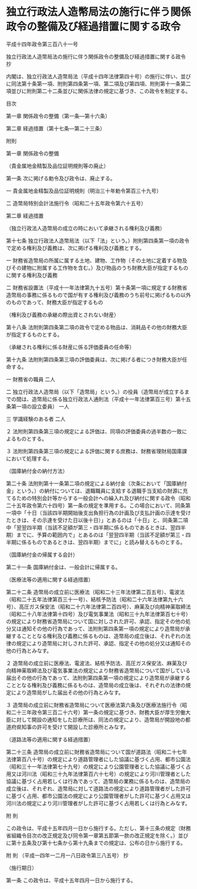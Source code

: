 # 独立行政法人造幣局法の施行に伴う関係政令の整備及び経過措置に関する政令

平成十四年政令第三百八十一号

独立行政法人造幣局法の施行に伴う関係政令の整備及び経過措置に関する政令 抄

内閣は、独立行政法人造幣局法（平成十四年法律第四十号）の施行に伴い、並びに同法第十条第一項、附則第四条第一項、第二項及び第四項、附則第十一条第二項並びに附則第二十二条並びに関係法律の規定に基づき、この政令を制定する。

目次

第一章 関係政令の整備（第一条―第十六条）

第二章 経過措置（第十七条―第二十三条）

附則

第一章 関係政令の整備

（貴金属地金精製及品位証明規則等の廃止）

第一条 次に掲げる勅令及び政令は、廃止する。

一 貴金属地金精製及品位証明規則（明治三十年勅令第百三十九号）

二 造幣局特別会計法施行令（昭和二十五年政令第六十五号）

第二章 経過措置

（独立行政法人造幣局の成立の時において承継される権利及び義務）

第十七条 独立行政法人造幣局法（以下「法」という。）附則第四条第一項の政令で定める権利及び義務は、次に掲げる権利及び義務とする。

一 財務省造幣局の所属に属する土地、建物、工作物（その土地に定着する物及びその建物に附属する工作物を含む。）及び物品のうち財務大臣が指定するものに関する権利及び義務

二 財務省設置法（平成十一年法律第九十五号）第十条第一項に規定する財務省造幣局の事務に係るもので国が有する権利及び義務のうち前号に掲げるもの以外のものであって、財務大臣が指定するもの

（権利及び義務の承継の際出資とされない財産）

第十八条 法附則第四条第二項の政令で定める物品は、消耗品その他の財務大臣が指定するものとする。

（承継される権利に係る財産に係る評価委員の任命等）

第十九条 法附則第四条第三項の評価委員は、次に掲げる者につき財務大臣が任命する。

一 財務省の職員 二人

二 独立行政法人造幣局（以下「造幣局」という。）の役員（造幣局が成立するまでの間は、造幣局に係る独立行政法人通則法（平成十一年法律第百三号）第十五条第一項の設立委員） 一人

三 学識経験のある者 二人

２ 法附則第四条第三項の規定による評価は、同項の評価委員の過半数の一致によるものとする。

３ 法附則第四条第三項の規定による評価に関する庶務は、財務省理財局国庫課において処理する。

（国庫納付金の納付方法）

第二十条 法附則第十一条第二項の規定による納付金（次条において「国庫納付金」という。）の納付については、退職職員に支給する退職手当支給の財源に充てるための特別会計等からする一般会計への繰入れ及び納付に関する政令（昭和二十五年政令第六十四号）第一条の規定を準用する。この場合において、同条第一項中「十日（当該四半期開始後支出負担行為の計画及び支払計画の示達を受けたときは、その示達を受けた日以後十日）」とあるのは「十日」と、同条第二項中「翌翌四半期（当該不足額が第三・四半期に係るものであるときは、翌四半期）までに、予算の範囲内で」とあるのは「翌翌四半期（当該不足額が第三・四半期に係るものであるときは、翌四半期）までに」と読み替えるものとする。

（国庫納付金の帰属する会計）

第二十一条 国庫納付金は、一般会計に帰属する。

（医療法等の適用に関する経過措置）

第二十二条 造幣局の成立前に医療法（昭和二十三年法律第二百五号）、電波法（昭和二十五年法律第百三十一号）、結核予防法（昭和二十六年法律第九十六号）、高圧ガス保安法（昭和二十六年法律第二百四号）、麻薬及び向精神薬取締法（昭和二十八年法律第十四号）及び電気事業法（昭和三十九年法律第百七十号）の規定により財務省造幣局について国に対しされた許可、承認、指定その他の処分又は通知その他の行為であって、法附則第四条第一項の規定により造幣局が承継することとなる権利及び義務に係るものは、造幣局の成立後は、それぞれの法律の規定により造幣局に対しされた許可、承認、指定その他の処分又は通知その他の行為とみなす。

２ 造幣局の成立前に医療法、電波法、結核予防法、高圧ガス保安法、麻薬及び向精神薬取締法及び電気事業法の規定により財務省造幣局について国がしている届出その他の行為であって、法附則第四条第一項の規定により造幣局が承継することとなる権利及び義務に係るものは、造幣局の成立後は、それぞれの法律の規定により造幣局がした届出その他の行為とみなす。

３ 造幣局の成立前に財務省造幣局について医療法第六条及び医療法施行令（昭和二十三年政令第三百二十六号）第一条の規定に基づき、財務大臣が厚生労働大臣に対して開設の通知をした診療所は、同法の規定により、造幣局が開設地の都道府県知事の許可を受けて開設した診療所とみなす。

（道路法等の適用に関する経過措置）

第二十三条 造幣局の成立前に財務省造幣局について国が道路法（昭和二十七年法律第百八十号）の規定により道路管理者にした協議に基づく占用、都市公園法（昭和三十一年法律第七十九号）の規定により公園管理者とした協議に基づく占用又は河川法（昭和三十九年法律第百六十七号）の規定により河川管理者とした協議に基づく占用若しくは行為であって、造幣局の業務に係るものは、造幣局の成立後は、それぞれ、造幣局に対して道路法の規定により道路管理者がした許可に基づく占用、都市公園法の規定により公園管理者がした許可に基づく占用又は河川法の規定により河川管理者がした許可に基づく占用若しくは行為とみなす。

附 則

この政令は、平成十五年四月一日から施行する。ただし、第十三条の規定（財務省組織令目次の改正規定及び同令第一章第五節第一款の改正規定を除く。）並びに第十五条及び第十七条から第十九条までの規定は、公布の日から施行する。

附 則 （平成一四年一二月一八日政令第三八五号） 抄

（施行期日）

第一条 この政令は、平成十五年四月一日から施行する。
